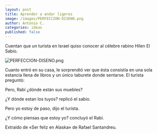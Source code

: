 ```yaml
---
layout: post
title: Aprender a andar ligeros
image: /images/PERFECCION-DISENO.png
author: Antonio C.
categories: ideas
published: false 
---
```


Cuentan que un turista en Israel quiso conocer al célebre rabino Hilen El Sabio. 

![PERFECCION-DISENO.png]({{site.baseurl}}/images/PERFECCION-DISENO.png)

Cuanto entró en su casa, le sorprendió ver que ésta consistía en una sola estancia llena de libros y un único taburete donde sentarse. El turista preguntó:

Pero, Rabí ¿dónde están sus muebles?

¿Y dónde estan los tuyos? replicó el sabio.

Pero yo estoy de paso, dijo el turista.

¿Y cómo piensas que estoy yo? concluyó el Rabí.

Extraído de «Ser feliz en Alaska» de Rafael Santandreu.
